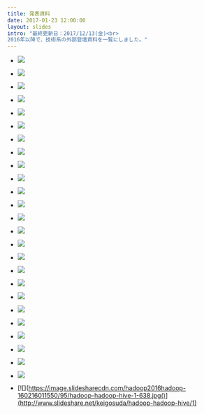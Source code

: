 ```yaml
---
title: 発表資料
date: 2017-01-23 12:00:00
layout: slides
intro: "最終更新日：2017/12/13(金)<br>
2016年以降で、技術系の外部登壇資料を一覧にしました。"
---
```


* [![](https://image.slidesharecdn.com/lt-171128140011/95/lt-1-638.jpg?cb=1511877668)](https://www.slideshare.net/hibinohisashi/lt-82903843)

* [![](https://image.slidesharecdn.com/20171024-171025000538/95/kibana-winlogbeatwindows-1-638.jpg?cb=1509350633)](https://www.slideshare.net/YukiNakai3/kibana-winglogbeatwindows/1)

* [![](https://speakerd.s3.amazonaws.com/presentations/1b685a28b3cf47e4932c87b2a106bac2/slide_0.jpg?1512364221)](https://speakerdeck.com/knqyf263/ossfalsecui-ruo-xing-wotan-sutameniyatutakoto)

* [![](https://image.slidesharecdn.com/alphagozero-171030024614/95/alphago-zero-1-638.jpg?cb=1509937249)](https://www.slideshare.net/suckgeunlee/alphago-zero?ref=https://future-architect.github.io/articles/20171030/)

* [![](/slides/HITCON_CMT_2017.png)](https://hitcon.org/2017/CMT/slide-files/d2_s3_r1.pdf)

* [![](https://image.slidesharecdn.com/alphago-170725021604/95/aialphago-1-638.jpg?cb=1509937284)](https://www.slideshare.net/suckgeunlee/aialphago?ref=https://future-architect.github.io/articles/20170804/)

* [![](https://image.slidesharecdn.com/20170803mqtt-170805021618/95/mqtt-1-638.jpg)](https://www.slideshare.net/keigosuda/mqtt-78582472?ref=https://futureofdata.connpass.com/event/60300/presentation/)

* [![](https://image.slidesharecdn.com/random-170621081010/95/-1-638.jpg?cb=1498489115)](https://www.slideshare.net/hibinohisashi/ss-77133588)

* [![](https://image.slidesharecdn.com/elasticstack-170622015710/95/elastic-stack-1-638.jpg?cb=1498548622)](https://www.slideshare.net/MasamitsuMaehara/elastic-stack-77160128)

* [![](https://image.slidesharecdn.com/ruby-170606093746/95/ruby-on-rails-2-1-638.jpg?cb=1496741904)](https://www.slideshare.net/kakko1003/ruby-on-rails-2)

* [![](https://image.slidesharecdn.com/osc2017nagoyauroborosql-170528235637/95/uroborosql-osc2017-nagoya-oscnagoya-1-638.jpg?cb=1496016520)](https://www.slideshare.net/KenichiHoshi1/uroborosql-osc2017-nagoya-oscnagoya)

* [![](https://image.slidesharecdn.com/oscurushi20170310-170313064946/95/web-component-framework-urushiosc2017-tokyospring-1-638.jpg?cb=1489388135)](https://www.slideshare.net/YuzoHirakawa/web-component-framework-urushiosc2017-tokyospring)

* [![](https://image.slidesharecdn.com/osc2017springtokyouroborosql-170310165119/95/uroborosql-osc2017-tokyospring-1-638.jpg?cb=1489186034)](https://www.slideshare.net/KenichiHoshi1/uroborosql-osc2017-tokyospring)

* [![](/slides/osc2017_tokyo_spcing_vulsをバズらせるためにやったこと.png)](http://qiita.com/kotakanbe@github/items/e7678773adcdb80ae7cd)

* [![](https://image.slidesharecdn.com/vulsdevsecops-170311044309/95/vulsdevsecops-1-638.jpg?cb=1489208966)](https://www.slideshare.net/TakayukiUshida?utm_campaign=profiletracking&utm_medium=sssite&utm_source=ssslideview)

* [![](https://image.slidesharecdn.com/awsiot-170302082826/95/awsiot-1-638.jpg?cb=1488465580)](https://www.slideshare.net/HirokiTakeda/awsio-t-72727450)

* [![](https://image.slidesharecdn.com/iot-170302112816/95/iot-1-638.jpg?cb=1488454143)](https://www.slideshare.net/keigosuda/iot-72733494)

* [![](https://image.slidesharecdn.com/20170214ltslideshare-170217023617/95/paintschainer-dcgan-1-638.jpg?cb=1487299045)](https://www.slideshare.net/Choumirai/paintschainer-dcgan)

* [![](https://image.slidesharecdn.com/jawsnwlt-170227190505/95/vyos-1-638.jpg?cb=1488222734)](https://www.slideshare.net/MasamitsuMaehara/vyos)

* [![](https://image.slidesharecdn.com/vuls-170215043004/95/vuls-1-638.jpg?cb=1487133068)](https://www.slideshare.net/TakayukiUshida/vulsaws)

* [![](https://image.slidesharecdn.com/jasst2017-170313160000/95/jasst2017-1-638.jpg?cb=1489420975)](https://www.slideshare.net/HidekiSugimoto/jasst2017)

* [![](https://image.slidesharecdn.com/awsapachekafka-161214113900/95/awsapache-kafka-1-638.jpg?cb=1481715580)](http://www.slideshare.net/keigosuda/awsapache-kafka)

* [![](https://image.slidesharecdn.com/vuls-internetweekv6-161202041319/95/internet-week-2016-vuls-1-638.jpg?cb=1480916968)](http://www.slideshare.net/kotakanbe/internet-week2016?qid=805976c4-d6e5-47a8-bc27-52a39dcad1dc&v=&b=&from_search=2)

* [![](https://image.slidesharecdn.com/yahoodatanight04-161215105127/95/apache-kafka-kafka-connect-etl-1-638.jpg?cb=1481799140)](http://www.slideshare.net/keigosuda/apache-kafka-kafka-connect-etl-70167024)

* [![](https://image.slidesharecdn.com/20161212jawsbigdata-161214152052/95/hadoopemr-1-638.jpg?cb=1481728941)](http://www.slideshare.net/keigosuda/hadoopemr-70139262)

* [![](https://image.slidesharecdn.com/hadoop2016hadoop-160216011550/95/hadoop-hadoop-hive-1-638.jpg()](http://www.slideshare.net/keigosuda/hadoop-hadoop-hive/1)
